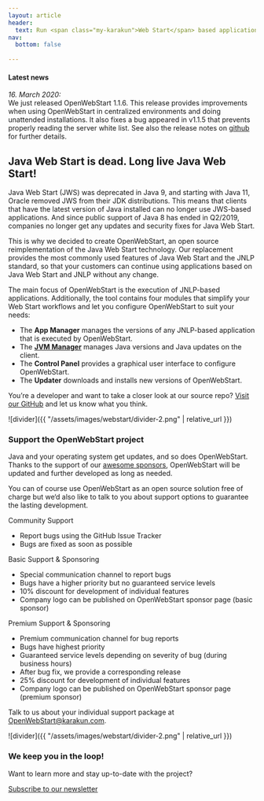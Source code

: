 ```yaml
---
layout: article
header:
  text: Run <span class="my-karakun">Web Start</span> based application after the release of <span class="my-karakun">Java 11</span>
nav:
  bottom: false
  
---
```


<div class="latest-news">
<h4>Latest news</h4>
<em>16. March 2020:</em><br/>
We just released OpenWebStart 1.1.6.
This release provides improvements when using OpenWebStart in centralized environments and doing unattended installations. It also fixes a bug appeared in v1.1.5 that prevents properly reading the server white list. See also the release notes on <a href="https://github.com/karakun/OpenWebStart/releases" target="_blank">github</a> for further details.
</div>

## Java Web Start is dead. Long live Java Web Start!
Java Web Start (JWS) was deprecated in Java 9, and starting with Java 11, Oracle removed JWS from their JDK distributions.
This means that clients that have the latest version of Java installed can no longer use JWS-based applications.
And since public support of Java 8 has ended in Q2/2019, companies no longer get any updates and security fixes for Java Web Start.

This is why we decided to create <span class="text-highlight">Open<span>WebStart</span></span>, an open source reimplementation of the Java Web Start technology. Our replacement provides the most commonly used features of Java Web Start and the JNLP standard, 
so that your customers can continue using applications based on Java Web Start and JNLP without any change.

The main focus of <span class="text-highlight">Open<span>WebStart</span></span> is the execution of JNLP-based applications.
Additionally, the tool contains four modules that simplify your Web Start workflows
and let you configure <span class="text-highlight">Open<span>WebStart</span></span> to suit your needs:

- The **App Manager** manages the versions of any JNLP-based application that is executed by <span class="text-highlight">Open<span>WebStart</span></span>.
- The [**JVM Manager**](/jvm-manager) manages Java versions and Java updates on the client.
- The **Control Panel** provides a graphical user interface to configure <span class="text-highlight">Open<span>WebStart</span></span>.
- The **Updater** downloads and installs new versions of <span class="text-highlight">Open<span>WebStart</span></span>.

You’re a developer and want to take a closer look at our source repo? [Visit our GitHub](https://github.com/karakun/openwebstart) and let us know what you think.

![divider]({{ "/assets/images/webstart/divider-2.png" | relative_url }})

### Support the OpenWebStart project
Java and your operating system get updates, and so does OpenWebStart. Thanks to the support of our [awesome
sponsors](/sponsors), OpenWebStart will be updated and further developed as long as needed.

You can of course use <span class="text-highlight">Open<span>WebStart</span></span> as an open source solution free of charge but we‘d also like to talk to you about support options to guarantee the lasting development.

<div class="boxes teaser highlight">
  <div>
  	<span class="boxes-heading">Community Support</span>
	<ul>
		<li>Report bugs using the GitHub Issue Tracker</li>
		<li>Bugs are fixed as soon as possible</li>
	</ul>
	</div>
  <div>
  	<span class="boxes-heading">Basic Support & Sponsoring</span>
	<ul>
		<li>Special communication channel to report bugs</li>
		<li>Bugs have a higher priority but no guaranteed service levels</li>
		<li>10% discount for development of individual features</li>
		<li>Company logo can be published on OpenWebStart sponsor page (basic sponsor)</li>
	</ul>
		</div>
  <div>
  	<span class="boxes-heading">Premium Support & Sponsoring</span>
	<ul>
		<li>Premium communication channel for bug reports</li>
		<li>Bugs have highest priority</li>
		<li>Guaranteed service levels depending on severity of bug (during business hours)</li>
		<li>After bug fix, we provide a corresponding release</li>
		<li>25% discount for development of individual features</li>
		<li>Company logo can be published on OpenWebStart sponsor page (premium sponsor)</li>
	</ul>
		</div>
</div>

Talk to us about your individual support package at [OpenWebStart@karakun.com](mailto:openwebstart@karakun.com).

![divider]({{ "/assets/images/webstart/divider-2.png" | relative_url }})

### We keep you in the loop!
Want to learn more and stay up-to-date with the project?

<a class="button is-medium full-width-button is-primary" href="/subscribe/">Subscribe to our newsletter</a>